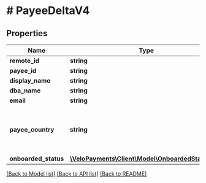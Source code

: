 # # PayeeDeltaV4

## Properties

Name | Type | Description | Notes
------------ | ------------- | ------------- | -------------
**remote_id** | **string** |  |
**payee_id** | **string** |  | [readonly]
**display_name** | **string** |  | [optional]
**dba_name** | **string** |  | [optional]
**email** | **string** |  | [optional]
**payee_country** | **string** | Valid ISO 3166 2 character country code. See the &lt;a href&#x3D;\&quot;https://www.iso.org/iso-3166-country-codes.html\&quot; target&#x3D;\&quot;_blank\&quot; a&gt;ISO specification&lt;/a&gt; for details. | [optional]
**onboarded_status** | [**\VeloPayments\Client\Model\OnboardedStatusV42**](OnboardedStatusV42.md) |  | [optional]

[[Back to Model list]](../../README.md#models) [[Back to API list]](../../README.md#endpoints) [[Back to README]](../../README.md)
